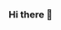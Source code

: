 ### Hi there 👋

<!--
**3scarecrow/3scarecrow** is a ✨ _special_ ✨ repository because its `README.md` (this file) appears on your GitHub profile.

[![3scarecrow's github stats](https://github-readme-stats.vercel.app/api?username=3scarecrow)](https://github.com/anuraghazra/github-readme-stats)
